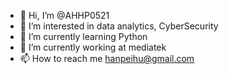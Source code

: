 - 👋 Hi, I’m @AHHP0521
- 👀 I’m interested in data analytics, CyberSecurity
- 🌱 I’m currently learning Python
- 💞️ I’m currently working at mediatek
- 📫 How to reach me hanpeihu@gmail.com

